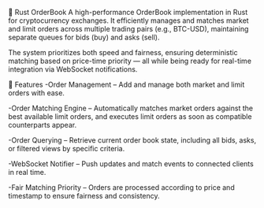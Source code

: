 🦀 Rust OrderBook
A high-performance OrderBook implementation in Rust for cryptocurrency exchanges.
It efficiently manages and matches market and limit orders across multiple trading pairs (e.g., BTC-USD), maintaining separate queues for bids (buy) and asks (sell).

The system prioritizes both speed and fairness, ensuring deterministic matching based on price-time priority — all while being ready for real-time integration via WebSocket notifications.

🚀 Features
-Order Management – Add and manage both market and limit orders with ease.

-Order Matching Engine – Automatically matches market orders against the best available limit orders, and executes limit orders as soon as compatible counterparts appear.

-Order Querying – Retrieve current order book state, including all bids, asks, or filtered views by specific criteria.

-WebSocket Notifier – Push updates and match events to connected clients in real time.

-Fair Matching Priority – Orders are processed according to price and timestamp to ensure fairness and consistency.
